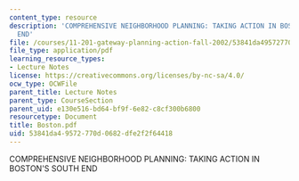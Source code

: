```yaml
---
content_type: resource
description: 'COMPREHENSIVE NEIGHBORHOOD PLANNING: TAKING ACTION IN BOSTON''S SOUTH
  END'
file: /courses/11-201-gateway-planning-action-fall-2002/53841da49572770d0682dfe2f2f64418_Boston.pdf
file_type: application/pdf
learning_resource_types:
- Lecture Notes
license: https://creativecommons.org/licenses/by-nc-sa/4.0/
ocw_type: OCWFile
parent_title: Lecture Notes
parent_type: CourseSection
parent_uid: e130e516-bd64-bf9f-6e82-c8cf300b6800
resourcetype: Document
title: Boston.pdf
uid: 53841da4-9572-770d-0682-dfe2f2f64418
---
```

COMPREHENSIVE NEIGHBORHOOD PLANNING: TAKING ACTION IN BOSTON'S SOUTH END